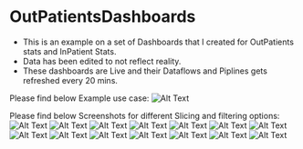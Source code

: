 # OutPatientsDashboards

+ This is an example on a set of Dashboards that I created for OutPatients stats and InPatient Stats. 
+ Data has been edited to not reflect reality.
+ These dashboards are Live and their Dataflows and Piplines gets refreshed every 20 mins. 

Please find below Example use case:
![Alt Text](Animation2.gif)


Please find below Screenshots for different Slicing and filtering options:
![Alt Text](Capture1.PNG)
![Alt Text](Capture2.PNG)
![Alt Text](Capture3.PNG)
![Alt Text](Capture4.PNG)
![Alt Text](Capture5.PNG)
![Alt Text](Capture6.PNG)
![Alt Text](Capture7.PNG)
![Alt Text](Capture8.PNG)
![Alt Text](Capture9.PNG)
![Alt Text](Capture10.PNG)
![Alt Text](Capture11.PNG)
![Alt Text](Capture12.PNG)
![Alt Text](Capture13.PNG)
![Alt Text](Capture14.PNG)
